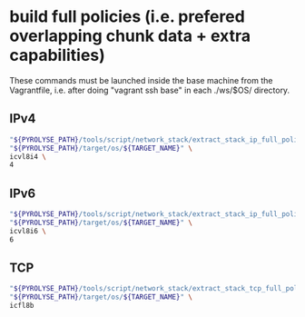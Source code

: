 

# build full policies (i.e. prefered overlapping chunk data + extra capabilities)


These commands must be launched inside the base machine from the Vagrantfile, i.e. after doing "vagrant ssh base" in each ./ws/$OS/ directory.


## IPv4

```bash
"${PYROLYSE_PATH}/tools/script/network_stack/extract_stack_ip_full_policies_scenarii.sh" \
"${PYROLYSE_PATH}/target/os/${TARGET_NAME}" \
icvl8i4 \
4
```

## IPv6

```bash
"${PYROLYSE_PATH}/tools/script/network_stack/extract_stack_ip_full_policies_scenarii.sh" \
"${PYROLYSE_PATH}/target/os/${TARGET_NAME}" \
icvl8i6 \
6
```


## TCP

```bash
"${PYROLYSE_PATH}/tools/script/network_stack/extract_stack_tcp_full_policies_scenarii.sh" \
"${PYROLYSE_PATH}/target/os/${TARGET_NAME}" \
icfl8b
```